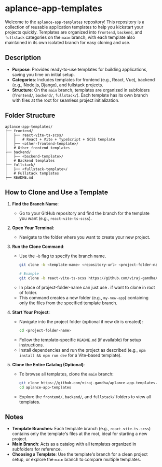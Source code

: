 # aplance-app-templates

Welcome to the `aplance-app-templates` repository! This repository is a collection of reusable application templates to help you kickstart your projects quickly. Templates are organized into `frontend`, `backend`, and `fullstack` categories on the `main` branch, with each template also maintained in its own isolated branch for easy cloning and use.

## Description

- **Purpose**: Provides ready-to-use templates for building applications, saving you time on initial setup.
- **Categories**: Includes templates for frontend (e.g., React, Vue), backend (e.g., Node.js, Django), and fullstack projects.
- **Structure**: On the `main` branch, templates are organized in subfolders (`frontend/`, `backend/`, `fullstack/`). Each template has its own branch with files at the root for seamless project initialization.

## Folder Structure

```
aplance-app-templates/
├── frontend/
│   ├── react-vite-ts-scss/
│   │   # React + Vite + TypeScript + SCSS template
│   ├── <other-frontend-template>/
│   # Other frontend templates
├── backend/
│   ├── <backend-template>/
│   # Backend templates
├── fullstack/
│   ├── <fullstack-template>/
│   # Fullstack templates
├── README.md
```

## How to Clone and Use a Template

1. **Find the Branch Name**:
   - Go to your GitHub repository and find the branch for the template you want (e.g., `react-vite-ts-scss`).

2. **Open Your Terminal**:
   - Navigate to the folder where you want to create your new project.

3. **Run the Clone Command**:
   - Use the `-b` flag to specify the branch name.
     ```bash
     git clone -b <template-name> <repository-url> <project-folder-name>

     # Example
     git clone -b react-vite-ts-scss https://github.com/viraj-gamdha/aplance-app-templates.git my-new-app
     ```
   - In place of project-folder-name can just use . if want to clone in root of folder.
   - This command creates a new folder (e.g., `my-new-app`) containing only the files from the specified template branch.

4. **Start Your Project**:
   - Navigate into the project folder (optional if new dir is created):
     ```bash
     cd <project-folder-name>
     ```
   - Follow the template-specific `README.md` (if available) for setup instructions.
   - Install dependencies and run the project as described (e.g., `npm install && npm run dev` for a Vite-based template).

5. **Clone the Entire Catalog (Optional)**:
   - To browse all templates, clone the `main` branch:
     ```bash
     git clone https://github.com/viraj-gamdha/aplance-app-templates.git aplance-app-templates
     cd aplance-app-templates
     ```
   - Explore the `frontend/`, `backend/`, and `fullstack/` folders to view all templates.

## Notes
- **Template Branches**: Each template branch (e.g., `react-vite-ts-scss`) contains only the template's files at the root, ideal for starting a new project.
- **Main Branch**: Acts as a catalog with all templates organized in subfolders for reference.
- **Choosing a Template**: Use the template's branch for a clean project setup, or explore the `main` branch to compare multiple templates.
